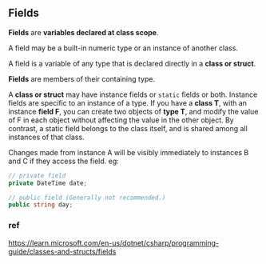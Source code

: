 ## Fields


**Fields** are **variables declared at class scope**. 

A field may be a built-in numeric type or an instance of another class.

A field is a variable of any type that is declared directly in a **class or struct**. 

**Fields** are members of their containing type.

A **class or struct** may have instance fields or `static` fields or both. 
Instance fields are specific to an instance of a type. If you have a **class T**, with an instance **field F**, 
you can create two objects of **type T**, and modify the value of F in each object without affecting the value in the other object. By contrast, a static field belongs to the class itself, and is shared among all instances of that class. 

Changes made from instance A will be visibly immediately to instances B and C if they access the field. eg:



```cs
// private field
private DateTime date;

// public field (Generally not recommended.)
public string day;
```



### ref
https://learn.microsoft.com/en-us/dotnet/csharp/programming-guide/classes-and-structs/fields

